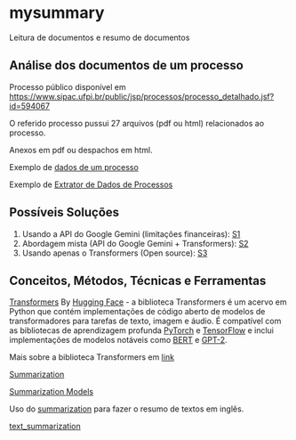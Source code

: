 # mysummary
Leitura de documentos e resumo de documentos

## Análise dos documentos de um processo

Processo público disponível em https://www.sipac.ufpi.br/public/jsp/processos/processo_detalhado.jsf?id=594067

O referido processo pussui 27 arquivos (pdf ou html) relacionados ao processo. 

Anexos em pdf ou despachos em html.

Exemplo de [dados de um processo](https://github.com/armandossrecife/mysummary/blob/main/extrair_informacoes_protocolo.ipynb)

Exemplo de [Extrator de Dados de Processos](https://github.com/armandossrecife/mysummary/blob/main/extrator_dados_processos.ipynb) 

## Possíveis Soluções

1. Usando a API do Google Gemini (limitações financeiras): [S1](https://github.com/armandossrecife/mysummary/blob/main/quick_process_text_summary.ipynb)
2. Abordagem mista (API do Google Gemini + Transformers): [S2](https://github.com/armandossrecife/mysummary/blob/main/quick_process_text_summary_using_transformers.ipynb)
3. Usando apenas o Transformers (Open source): [S3](https://github.com/armandossrecife/mysummary/blob/main/text_summary_only_transformers.ipynb)

## Conceitos, Métodos, Técnicas e Ferramentas

[Transformers](https://en.wikipedia.org/wiki/Transformer_(deep_learning_architecture)) By [Hugging Face](https://huggingface.co/) - a biblioteca Transformers é um acervo em Python que contém implementações de código aberto de modelos de transformadores para tarefas de texto, imagem e áudio. É compatível com as bibliotecas de aprendizagem profunda [PyTorch](https://en.wikipedia.org/wiki/PyTorch) e [TensorFlow](https://en.wikipedia.org/wiki/TensorFlow) e inclui implementações de modelos notáveis como [BERT](https://en.wikipedia.org/wiki/BERT_(language_model)) e [GPT-2](https://en.wikipedia.org/wiki/GPT-2).

Mais sobre a biblioteca Transformers em [link](https://huggingface.co/docs/transformers/en/index)

[Summarization](https://huggingface.co/tasks/summarization)

[Summarization Models](https://huggingface.co/models?pipeline_tag=summarization)

Uso do [summarization](https://huggingface.co/docs/transformers/en/tasks/summarization) para fazer o resumo de textos em inglês.

[text_summarization](https://huggingface.co/Falconsai/text_summarization)
